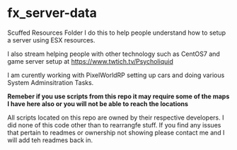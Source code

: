 # fx_server-data
Scuffed Resources Folder
I do this to help people understand how to setup a server using ESX resources.

I also stream helping people with other technology such as CentOS7 and game server setup at https://www.twtich.tv/Psycholiquid

I am curently working with PixelWorldRP setting up cars and doing various System Adminsitration Tasks.

<b>Remeber if you use scripts from this repo it may require some of the maps I have here also or you will not be able to reach the locations</b>

All scripts located on this repo are owned by their respective developers. I did none of this code other than to rearrangfe stuff. If you find any issues that pertain to readmes or ownership not showing please contact me and I will add teh readmes back in.
